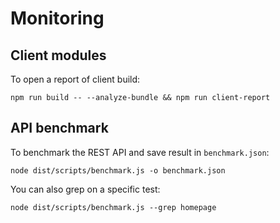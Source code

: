 # Monitoring

## Client modules

To open a report of client build:

```
npm run build -- --analyze-bundle && npm run client-report
```

## API benchmark

To benchmark the REST API and save result in `benchmark.json`:

```
node dist/scripts/benchmark.js -o benchmark.json
```

You can also grep on a specific test:

```
node dist/scripts/benchmark.js --grep homepage
```
